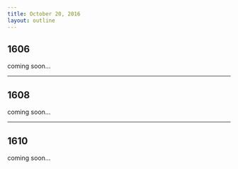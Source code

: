 ```yaml
---
title: October 20, 2016
layout: outline
---
```


## 1606
coming soon...

***

## 1608
coming soon...

***

## 1610
coming soon...
